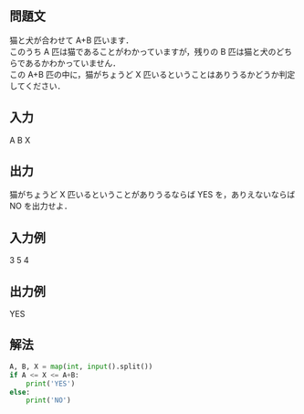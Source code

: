## 問題文
猫と犬が合わせて A+B 匹います．  
このうち A 匹は猫であることがわかっていますが，残りの B 匹は猫と犬のどちらであるかわかっていません．  
この A+B 匹の中に，猫がちょうど X 匹いるということはありうるかどうか判定してください．
## 入力
A B X
## 出力
猫がちょうど 
X 匹いるということがありうるならば YES を，ありえないならば NO を出力せよ．
## 入力例
3 5 4
## 出力例
YES
## 解法

```python
A, B, X = map(int, input().split())
if A <= X <= A+B:
    print('YES')
else:
    print('NO')